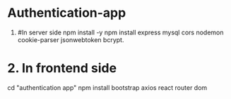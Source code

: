 # Authentication-app
1. #In server side
npm install -y
npm install express mysql cors nodemon cookie-parser jsonwebtoken bcrypt.


# 2. In frontend side
cd "authentication app"
npm install bootstrap axios react router dom

